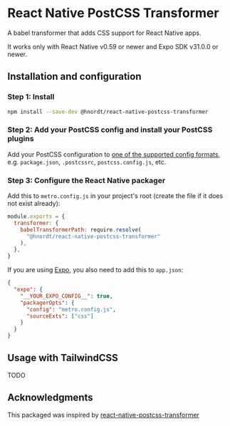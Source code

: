 # React Native PostCSS Transformer

A babel transformer that adds CSS support for React Native apps.

It works only with React Native v0.59 or newer and Expo SDK v31.0.0 or newer.

## Installation and configuration

### Step 1: Install

```sh
npm install --save-dev @hnordt/react-native-postcss-transformer
```

### Step 2: Add your PostCSS config and install your PostCSS plugins

Add your PostCSS configuration to [one of the supported config formats](https://github.com/michael-ciniawsky/postcss-load-config), e.g. `package.json`, `.postcssrc`, `postcss.config.js`, etc.

### Step 3: Configure the React Native packager

Add this to `metro.config.js` in your project's root (create the file if it does not exist already):

```js
module.exports = {
  transformer: {
    babelTransformerPath: require.resolve(
      "@hnordt/react-native-postcss-transformer"
    ),
  },
}
```

If you are using [Expo](https://expo.io), you also need to add this to `app.json`:

```json
{
  "expo": {
    "__YOUR_EXPO_CONFIG__": true,
    "packagerOpts": {
      "config": "metro.config.js",
      "sourceExts": ["css"]
    }
  }
}
```

## Usage with TailwindCSS

TODO

## Acknowledgments

This packaged was inspired by [react-native-postcss-transformer](https://github.com/kristerkari/react-native-postcss-transformer)
